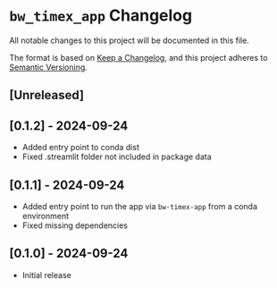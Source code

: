 # `bw_timex_app` Changelog

All notable changes to this project will be documented in this file.

The format is based on [Keep a Changelog](https://keepachangelog.com/en/1.0.0/),
and this project adheres to [Semantic Versioning](https://semver.org/spec/v2.0.0.html).

## [Unreleased]

## [0.1.2] - 2024-09-24
* Added entry point to conda dist
* Fixed .streamlit folder not included in package data

## [0.1.1] - 2024-09-24
* Added entry point to run the app via `bw-timex-app` from a conda environment
* Fixed missing dependencies

## [0.1.0] - 2024-09-24
* Initial release